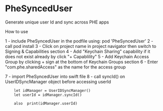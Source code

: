 # PheSyncedUser
Generate unique user Id and sync across PHE apps

How to use

1 - include PheSyncedUser in the podfile using: pod 'PheSyncedUser'
2 - call pod install
3 - Click on project name in project navigator then switch to Signing & Capabilities section
4 - Add "Keychain Sharing" capability if it does not exist already by click "+ Capablility"
5 - Add Keychain Access Group by clicking + sign at the bottom of Keychain Groups section
6 - Enter "com.phe.sharedAccess" as the name for the access group

7 - import PheSyncedUser into swift file 
8 - call syncId() on UserIDSyncManager object before accessing userId

        let idManager = UserIDSyncManager()
        let userId = idManager.syncId()

        also  print(idManager.userId)
